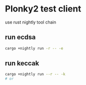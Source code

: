 # Plonky2 test client

use rust nightly tool chain

## run ecdsa

```sh
cargo +nightly run -r -- -e
```

## run keccak

```sh
cargo +nightly run --r -- -k
# or
```
